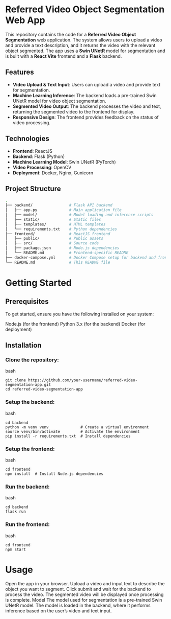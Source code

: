 # Referred Video Object Segmentation Web App

This repository contains the code for a **Referred Video Object Segmentation** web application. The system allows users to upload a video and provide a text description, and it returns the video with the relevant object segmented. The app uses a **Swin UNetR** model for segmentation and is built with a **React Vite** frontend and a **Flask** backend.

## Features
- **Video Upload & Text Input**: Users can upload a video and provide text for segmentation.
- **Machine Learning Inference**: The backend loads a pre-trained Swin UNetR model for video object segmentation.
- **Segmented Video Output**: The backend processes the video and text, returning the segmented video to the frontend for display.
- **Responsive Design**: The frontend provides feedback on the status of video processing.

## Technologies
- **Frontend**: ReactJS
- **Backend**: Flask (Python)
- **Machine Learning Model**: Swin UNetR (PyTorch)
- **Video Processing**: OpenCV
- **Deployment**: Docker, Nginx, Gunicorn

## Project Structure

```bash
.
├── backend/                # Flask API backend
│   ├── app.py              # Main application file
│   ├── model/              # Model loading and inference scripts
│   ├── static/             # Static files
│   ├── templates/          # HTML templates
│   └── requirements.txt    # Python dependencies
├── frontend/               # ReactJS frontend
│   ├── public/             # Public assets
│   ├── src/                # Source code
│   ├── package.json        # Node.js dependencies
│   └── README.md           # Frontend-specific README
├── docker-compose.yml      # Docker Compose setup for backend and frontend
└── README.md               # This README file
```
# Getting Started
## Prerequisites
To get started, ensure you have the following installed on your system:

Node.js (for the frontend)
Python 3.x (for the backend)
Docker (for deployment)

## Installation

### Clone the repository:

bash
```
git clone https://github.com/your-username/referred-video-segmentation-app.git
cd referred-video-segmentation-app
```
### Setup the backend:

bash
```
cd backend
python -m venv venv              # Create a virtual environment
source venv/bin/activate         # Activate the environment
pip install -r requirements.txt  # Install dependencies
```
### Setup the frontend:

bash
```
cd frontend
npm install  # Install Node.js dependencies
```
### Run the backend:

bash
```
cd backend
flask run
```
### Run the frontend:

bash
```
cd frontend
npm start
```

# Usage
Open the app in your browser.
Upload a video and input text to describe the object you want to segment.
Click submit and wait for the backend to process the video.
The segmented video will be displayed once processing is complete.
Model
The model used for segmentation is a pre-trained Swin UNetR model. The model is loaded in the backend, where it performs inference based on the user’s video and text input.

